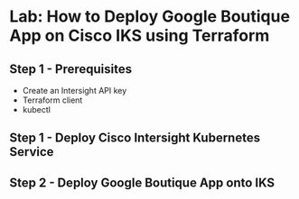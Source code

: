 # Lab: How to Deploy Google Boutique App on Cisco IKS using Terraform


## Step 1 - Prerequisites

- Create an Intersight API key
- Terraform client
- kubectl

## Step 1 - Deploy Cisco Intersight Kubernetes Service


## Step 2 - Deploy Google Boutique App onto IKS


